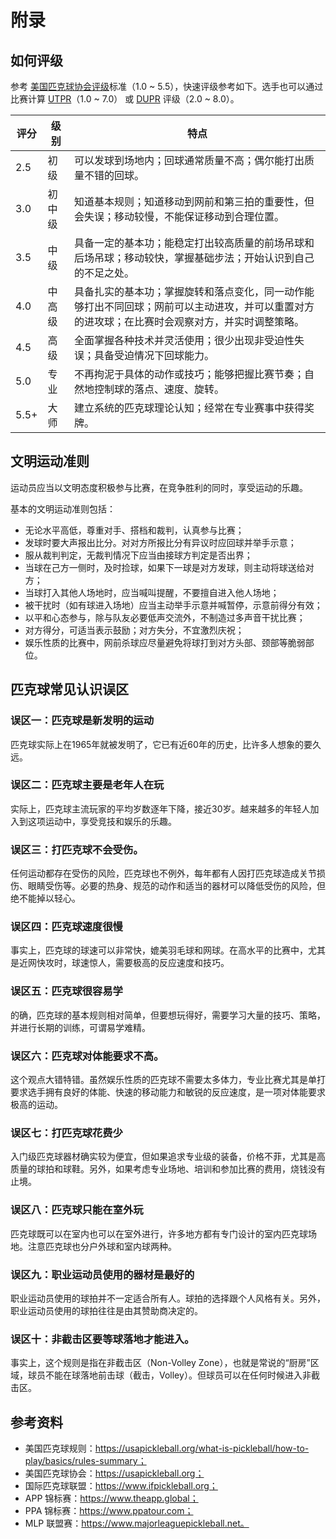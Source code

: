 # 附录

## 如何评级

参考 [美国匹克球协会评级](https://usapickleball.org/tournaments/tournament-player-ratings/player-skill-rating-definitions/)标准（1.0 ~ 5.5），快速评级参考如下。选手也可以通过比赛计算 [UTPR](https://usapickleball.org/tournaments/tournament-player-ratings/)（1.0 ~ 7.0） 或 [DUPR](https://mydupr.com) 评级（2.0 ~ 8.0）。

| 评分   | 级别  | 特点                                                                      |
| ---- | --- | ----------------------------------------------------------------------- |
| 2.5  | 初级  | 可以发球到场地内；回球通常质量不高；偶尔能打出质量不错的回球。                                         |
| 3.0  | 初中级 | 知道基本规则；知道移动到网前和第三拍的重要性，但会失误；移动较慢，不能保证移动到合理位置。                           |
| 3.5  | 中级  | 具备一定的基本功；能稳定打出较高质量的前场吊球和后场吊球；移动较快，掌握基础步法；开始认识到自己的不足之处。                  |
| 4.0  | 中高级 | 具备扎实的基本功；掌握旋转和落点变化，同一动作能够打出不同回球；网前可以主动进攻，并可以重置对方的进攻球；在比赛时会观察对方，并实时调整策略。 |
| 4.5  | 高级  | 全面掌握各种技术并灵活使用；很少出现非受迫性失误；具备受迫情况下回球能力。                                   |
| 5.0  | 专业  | 不再拘泥于具体的动作或技巧；能够把握比赛节奏；自然地控制球的落点、速度、旋转。                                 |
| 5.5+ | 大师  | 建立系统的匹克球理论认知；经常在专业赛事中获得奖牌。                                              |

## 文明运动准则

运动员应当以文明态度积极参与比赛，在竞争胜利的同时，享受运动的乐趣。

基本的文明运动准则包括：

* 无论水平高低，尊重对手、搭档和裁判，认真参与比赛；
* 发球时要大声报出比分。对对方所报比分有异议时应回球并举手示意；
* 服从裁判判定，无裁判情况下应当由接球方判定是否出界；
* 当球在己方一侧时，及时捡球，如果下一球是对方发球，则主动将球送给对方；
* 当球打入其他人场地时，应当喊叫提醒，不要擅自进入他人场地；
* 被干扰时（如有球进入场地）应当主动举手示意并喊暂停，示意前得分有效；
* 以平和心态参与，除与队友必要低声交流外，不制造过多声音干扰比赛；
* 对方得分，可适当表示鼓励；对方失分，不宜激烈庆祝；
* 娱乐性质的比赛中，网前杀球应尽量避免将球打到对方头部、颈部等脆弱部位。

## 匹克球常见认识误区

### 误区一：匹克球是新发明的运动
匹克球实际上在1965年就被发明了，它已有近60年的历史，比许多人想象的要久远。

### 误区二：匹克球主要是老年人在玩
实际上，匹克球主流玩家的平均岁数逐年下降，接近30岁。越来越多的年轻人加入到这项运动中，享受竞技和娱乐的乐趣。

### 误区三：打匹克球不会受伤。
任何运动都存在受伤的风险，匹克球也不例外，每年都有人因打匹克球造成关节损伤、眼睛受伤等。必要的热身、规范的动作和适当的器材可以降低受伤的风险，但绝不能掉以轻心。

### 误区四：匹克球速度很慢
事实上，匹克球的球速可以非常快，媲美羽毛球和网球。在高水平的比赛中，尤其是近网快攻时，球速惊人，需要极高的反应速度和技巧。

### 误区五：匹克球很容易学
的确，匹克球的基本规则相对简单，但要想玩得好，需要学习大量的技巧、策略，并进行长期的训练，可谓易学难精。

### 误区六：匹克球对体能要求不高。
这个观点大错特错。虽然娱乐性质的匹克球不需要太多体力，专业比赛尤其是单打要求选手拥有良好的体能、快速的移动能力和敏锐的反应速度，是一项对体能要求极高的运动。

### 误区七：打匹克球花费少
入门级匹克球器材确实较为便宜，但如果追求专业级的装备，价格不菲，尤其是高质量的球拍和球鞋。另外，如果考虑专业场地、培训和参加比赛的费用，烧钱没有止境。

### 误区八：匹克球只能在室外玩
匹克球既可以在室内也可以在室外进行，许多地方都有专门设计的室内匹克球场地。注意匹克球也分户外球和室内球两种。

### 误区九：职业运动员使用的器材是最好的
职业运动员使用的球拍并不一定适合所有人。球拍的选择跟个人风格有关。另外，职业运动员使用的球拍往往是由其赞助商决定的。

### 误区十：非截击区要等球落地才能进入。
事实上，这个规则是指在非截击区（Non-Volley Zone），也就是常说的“厨房”区域，球员不能在球落地前击球（截击，Volley）。但球员可以在任何时候进入非截击区。

## 参考资料

* 美国匹克球规则：https://usapickleball.org/what-is-pickleball/how-to-play/basics/rules-summary；
* 美国匹克球协会：https://usapickleball.org；
* 国际匹克球联盟：https://www.ifpickleball.org；
* APP 锦标赛：https://www.theapp.global；
* PPA 锦标赛：https://www.ppatour.com；
* MLP 联盟赛：https://www.majorleaguepickleball.net。
